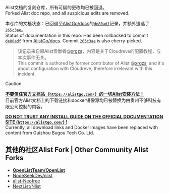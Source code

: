 Alist文档的复刻仓库，所有可疑的更改均已被回退。   
Forked Alist doc repo, and all suspicious edits are removed. 

本仓库的文档状态：已回退至[AlistGo/docs](https://github.com/AlistGo/docs)的[`de80adf`](https://github.com/AlistGo/docs/commit/de80adff04f3a3bf8e82ef7bbb8437af9e5ef76e)记录，并额外遴选了[`265c3ae`](https://github.com/AlistGo/docs/commit/265c3ae55ae6070ad029a1d246cd0880c99f7eee)。   
Status of documentation in this repo: Has been rollbacked to commit [`de80adf`](https://github.com/AlistGo/docs/commit/de80adff04f3a3bf8e82ef7bbb8437af9e5ef76e) from [AlistGo/docs](https://github.com/AlistGo/docs). Commit [`265c3ae`](https://github.com/AlistGo/docs/commit/265c3ae55ae6070ad029a1d246cd0880c99f7eee) is also cherry-picked. 
> 该记录来自原Alist贡献者@[xrgzs](https://github.com/xrgzs)，内容是关于Cloudreve的配置教程，与本次事件无关。   
> This commit is authored by former contributor of Alist @[xrgzs](https://github.com/xrgzs), and it's about configuration with Cloudreve, therefore irrelevant with this incident. 

> [!CAUTION]
>
> <ins>**不要信任官方文档站（`https://alistgo.com/`）的一切Alist安装方法！**</ins>   
> 目前官方Alist文档上的下载链接和docker镜像源均已被替换为由贵州不够科技有限公司控制的内容。
>
> <ins>**DO NOT TRUST ANY INSTALL GUIDE ON THE OFFICIAL DOCUMENTATION SITE (`https://alistgo.com/`) !**</ins>   
>  Currently, all download links and Docker images have been replaced with content from Guizhou Bugou Tech Co. Ltd. 

## 其他的社区Alist Fork | Other Community Alist Forks
- [**OpenListTeam/OpenList**](https://github.com/OpenListTeam/OpenList)
- [NodeSeekDev/nlist](https://github.com/NodeSeekDev/nlist-docs)
- [alist-Neofree](https://github.com/alist-Neofree)
- [NextList/Nlist](https://github.com/NextList/Nlist)
